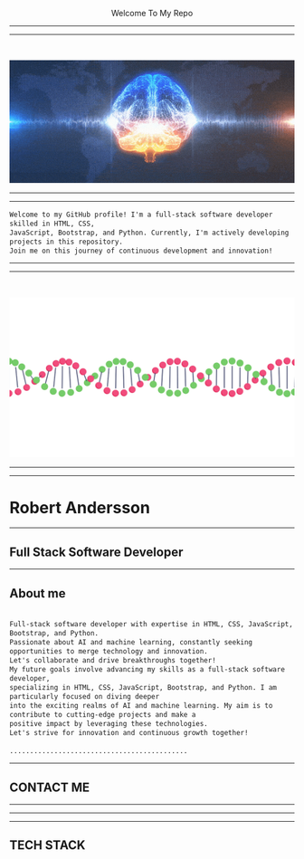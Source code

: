<p style="text-align: center;"> Welcome To My Repo </p>

-----------------------------------------

<hr>
<br>

![](wave02.gif.crdownload)


-------------------

<hr>

```
Welcome to my GitHub profile! I'm a full-stack software developer skilled in HTML, CSS, 
JavaScript, Bootstrap, and Python. Currently, I'm actively developing projects in this repository. 
Join me on this journey of continuous development and innovation!

```
------------------

<hr>
<br>


![](OpulentEllipticalKiskadee-size_restricted.gif)

------------------
<hr>

# Robert Andersson
--------------------
## Full Stack Software Developer
--------------------

## About me

````

Full-stack software developer with expertise in HTML, CSS, JavaScript, Bootstrap, and Python.
Passionate about AI and machine learning, constantly seeking opportunities to merge technology and innovation.
Let's collaborate and drive breakthroughs together!
My future goals involve advancing my skills as a full-stack software developer, 
specializing in HTML, CSS, JavaScript, Bootstrap, and Python. I am particularly focused on diving deeper 
into the exciting realms of AI and machine learning. My aim is to contribute to cutting-edge projects and make a 
positive impact by leveraging these technologies. 
Let's strive for innovation and continuous growth together!

............................................

````
------------------------------

## CONTACT ME
------------------------------



------------------------------
<hr>

TECH STACK
--------------------------------
